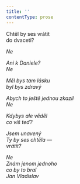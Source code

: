 ```yaml
---
title: ''
contentType: prose
---
```


<section>

Chtěl by ses vrátit  
do dvaceti?

_Ne_

</section>

<section>

_Ani k Daniele?  
Ne_

</section>

<section>

_Měl bys tam lásku  
byl bys zdravý_

</section>

<section>

_Abych to ještě jednou zkazil  
Ne_

</section>

<section>

_Kdybys ale věděl  
co víš teď?_

</section>

<section>

_Jsem unavený  
Ty by ses chtěla —  
vrátit?_

</section>

<section>

_Ne  
Znám jenom jednoho  
co by to bral  
Jan Vladislav_

</section>
